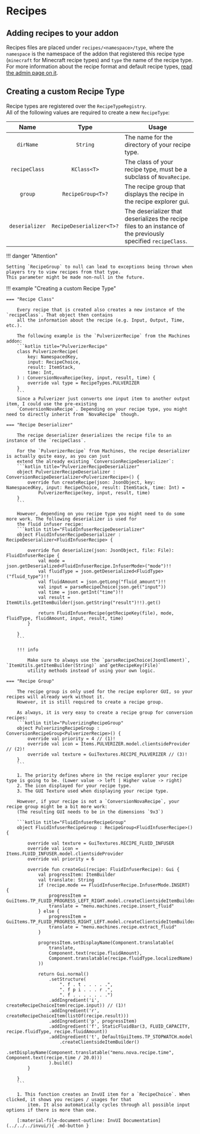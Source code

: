 # Recipes

## Adding recipes to your addon
Recipes files are placed under `recipes/<namespace>/type`, where the `namespace` is the namespace of the addon that
registered this recipe type (`minecraft` for Minecraft recipe types) and `type` the name of the recipe type.  
For more information about the recipe format and default recipe types, [read the admin page on it](../../admin/recipes).

## Creating a custom Recipe Type
Recipe types are registered over the `RecipeTypeRegistry`.  
All of the following values are required to create a new `RecipeType`:

|      Name      |           Type           | Usage                                                                                                         |
|:--------------:|:------------------------:|---------------------------------------------------------------------------------------------------------------|
|   `dirName`    |         `String`         | The name for the directory of your recipe type.                                                               |
| `recipeClass`  |       `KClass<T>`        | The class of your recipe type, must be a subclass of `NovaRecipe`.                                            |
|    `group`     |    `RecipeGroup<T>?`     | The recipe group that displays the recipe in the recipe explorer gui.                                         |
| `deserializer` | `RecipeDeserializer<T>?` | The deserializer that deserializes the recipe files to an instance of the previously specified `recipeClass`. |

!!! danger "Attention"

    Setting `RecipeGroup` to null can lead to exceptions being thrown when players try to view recipes from that type.  
    This parameter might be made non-null in the future.

!!! example "Creating a custom Recipe Type"

    === "Recipe Class"
        
        Every recipe that is created also creates a new instance of the `recipeClass`. That object then contains
        all the information about the recipe (e.g. Input, Output, Time, etc.).

        The following example is the `PulverizerRecipe` from the Machines addon:  
        ```kotlin title="PulverizerRecipe"
        class PulverizerRecipe(
            key: NamespacedKey,
            input: RecipeChoice,
            result: ItemStack,
            time: Int,
        ) : ConversionNovaRecipe(key, input, result, time) {
            override val type = RecipeTypes.PULVERIZER
        }
        ```
        Since a Pulverizer just converts one input item to another output item, I could use the pre-existing
        `ConversionNovaRecipe`. Depending on your recipe type, you might need to directly inherit from `NovaRecipe` though.

    === "Recipe Deserializer"

        The recipe deserializer deserializes the recipe file to an instance of the `recipeClass`.

        For the `PulverizerRecipe` from Machines, the recipe deserializer is actually quite easy, as you can just
        extend the already existing `ConversionRecipeDeserializer`:  
        ```kotlin title="PulverizerRecipeDeserializer"
        object PulverizerRecipeDeserializer : ConversionRecipeDeserializer<PulverizerRecipe>() {
            override fun createRecipe(json: JsonObject, key: NamespacedKey, input: RecipeChoice, result: ItemStack, time: Int) =
                PulverizerRecipe(key, input, result, time)
        }
        ```

        However, depending on you recipe type you might need to do some more work. The following deserializer is used for
        the fluid infuser recipe:
        ```kotlin title="FluidInfuserRecipeDeserializer"
        object FluidInfuserRecipeDeserializer : RecipeDeserializer<FluidInfuserRecipe> {
    
            override fun deserialize(json: JsonObject, file: File): FluidInfuserRecipe {
                val mode = json.getDeserialized<FluidInfuserRecipe.InfuserMode>("mode")!!
                val fluidType = json.getDeserialized<FluidType>("fluid_type")!!
                val fluidAmount = json.getLong("fluid_amount")!!
                val input = parseRecipeChoice(json.get("input"))
                val time = json.getInt("time")!!
                val result = ItemUtils.getItemBuilder(json.getString("result")!!).get()
        
                return FluidInfuserRecipe(getRecipeKey(file), mode, fluidType, fluidAmount, input, result, time)
            }

        }
        ```

        !!! info

            Make sure to always use the `parseRecipeChoice(JsonElement)`, `ItemUtils.getItemBuilder(String)` and`getRecipeKey(File)`
            utility methods instead of using your own logic.

    === "Recipe Group"

        The recipe group is only used for the recipe explorer GUI, so your recipes will already work without it.  
        However, it is still required to create a recipe group.

        As always, it is very easy to create a recipe group for conversion recipes:
        ```kotlin title="PulverizingRecipeGroup"
        object PulverizingRecipeGroup : ConversionRecipeGroup<PulverizerRecipe>() {
            override val priority = 4 // (1)!
            override val icon = Items.PULVERIZER.model.clientsideProvider // (2)!
            override val texture = GuiTextures.RECIPE_PULVERIZER // (3)!
        }
        ```
        
        1. The priority defines where in the recipe explorer your recipe type is going to be. (Lower value -> left | Higher value -> right)
        2. The icon displayed for your recipe type.
        3. The GUI Texture used when displaying your recipe type.

        However, if your recipe is not a `ConversionNovaRecipe`, your recipe group might be a bit more work:  
        (The resulting GUI needs to be in the dimensions `9x3`)

        ```kotlin title="FluidInfuserRecipeGroup"
        object FluidInfuserRecipeGroup : RecipeGroup<FluidInfuserRecipe>() {
            
            override val texture = GuiTextures.RECIPE_FLUID_INFUSER
            override val icon = Items.FLUID_INFUSER.model.clientsideProvider
            override val priority = 6
            
            override fun createGui(recipe: FluidInfuserRecipe): Gui {
                val progressItem: ItemBuilder
                val translate: String
                if (recipe.mode == FluidInfuserRecipe.InfuserMode.INSERT) {
                    progressItem = GuiItems.TP_FLUID_PROGRESS_LEFT_RIGHT.model.createClientsideItemBuilder()
                    translate = "menu.machines.recipe.insert_fluid"
                } else {
                    progressItem = GuiItems.TP_FLUID_PROGRESS_RIGHT_LEFT.model.createClientsideItemBuilder()
                    translate = "menu.machines.recipe.extract_fluid"
                }
                
                progressItem.setDisplayName(Component.translatable(
                    translate,
                    Component.text(recipe.fluidAmount),
                    Component.translatable(recipe.fluidType.localizedName)
                ))
                
                return Gui.normal()
                    .setStructure(
                        ". f . t . . . . .",
                        ". f p i . . . r .",
                        ". f . . . . . . .")
                    .addIngredient('i', createRecipeChoiceItem(recipe.input)) // (1)!
                    .addIngredient('r', createRecipeChoiceItem(listOf(recipe.result)))
                    .addIngredient('p', progressItem)
                    .addIngredient('f', StaticFluidBar(3, FLUID_CAPACITY, recipe.fluidType, recipe.fluidAmount))
                    .addIngredient('t', DefaultGuiItems.TP_STOPWATCH.model
                        .createClientsideItemBuilder()
                        .setDisplayName(Component.translatable("menu.nova.recipe.time", Component.text(recipe.time / 20.0)))
                    ).build()
            }
        
        }
        ```
        
        1. This function creates an InvUI item for a `RecipeChoice`. When clicked, it shows you recipes / usages for that
            item. It also automatically cycles through all possible input options if there is more than one.

        [:material-file-document-outline: InvUI Documentation](../../../invui/){ .md-button }
